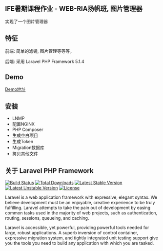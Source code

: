 ## IFE暑期课程作业 - WEB-RIA扬帆班, 图片管理器

实现了一个图片管理器

## 特征

前端: 简单的滤镜, 图片管理等等等。

后端: 采用 Laravel PHP Framework 5.1.4

## Demo

[Demo地址](http://lar.eddie32.tk)

## 安装

- LNMP
- 配置NGINX
- PHP Composer
- 生成空白项目
- 生成Token
- Migration数据库
- 拷贝其他文件

## 关于 Laravel PHP Framework

[![Build Status](https://travis-ci.org/laravel/framework.svg)](https://travis-ci.org/laravel/framework)
[![Total Downloads](https://poser.pugx.org/laravel/framework/d/total.svg)](https://packagist.org/packages/laravel/framework)
[![Latest Stable Version](https://poser.pugx.org/laravel/framework/v/stable.svg)](https://packagist.org/packages/laravel/framework)
[![Latest Unstable Version](https://poser.pugx.org/laravel/framework/v/unstable.svg)](https://packagist.org/packages/laravel/framework)
[![License](https://poser.pugx.org/laravel/framework/license.svg)](https://packagist.org/packages/laravel/framework)

Laravel is a web application framework with expressive, elegant syntax. We believe development must be an enjoyable, creative experience to be truly fulfilling. Laravel attempts to take the pain out of development by easing common tasks used in the majority of web projects, such as authentication, routing, sessions, queueing, and caching.

Laravel is accessible, yet powerful, providing powerful tools needed for large, robust applications. A superb inversion of control container, expressive migration system, and tightly integrated unit testing support give you the tools you need to build any application with which you are tasked.
